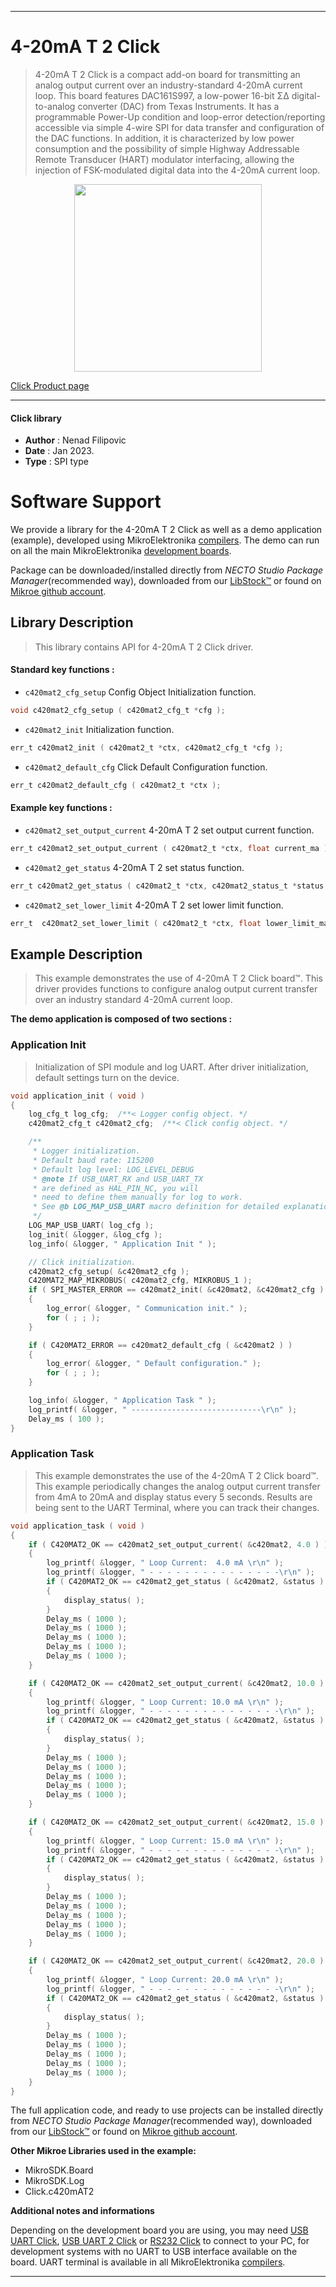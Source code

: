 
---
# 4-20mA T 2 Click

> 4-20mA T 2 Click is a compact add-on board for transmitting an analog output current over an industry-standard 4-20mA current loop. This board features DAC161S997, a low-power 16-bit ΣΔ digital-to-analog converter (DAC) from Texas Instruments. It has a programmable Power-Up condition and loop-error detection/reporting accessible via simple 4-wire SPI for data transfer and configuration of the DAC functions. In addition, it is characterized by low power consumption and the possibility of simple Highway Addressable Remote Transducer (HART) modulator interfacing, allowing the injection of FSK-modulated digital data into the 4-20mA current loop.

<p align="center">
  <img src="https://download.mikroe.com/images/click_for_ide/420mat2_click.png" height=300px>
</p>

[Click Product page](https://www.mikroe.com/4-20ma-t-2-click)

---


#### Click library

- **Author**        : Nenad Filipovic
- **Date**          : Jan 2023.
- **Type**          : SPI type


# Software Support

We provide a library for the 4-20mA T 2 Click
as well as a demo application (example), developed using MikroElektronika
[compilers](https://www.mikroe.com/necto-studio).
The demo can run on all the main MikroElektronika [development boards](https://www.mikroe.com/development-boards).

Package can be downloaded/installed directly from *NECTO Studio Package Manager*(recommended way), downloaded from our [LibStock&trade;](https://libstock.mikroe.com) or found on [Mikroe github account](https://github.com/MikroElektronika/mikrosdk_click_v2/tree/master/clicks).

## Library Description

> This library contains API for 4-20mA T 2 Click driver.

#### Standard key functions :

- `c420mat2_cfg_setup` Config Object Initialization function.
```c
void c420mat2_cfg_setup ( c420mat2_cfg_t *cfg );
```

- `c420mat2_init` Initialization function.
```c
err_t c420mat2_init ( c420mat2_t *ctx, c420mat2_cfg_t *cfg );
```

- `c420mat2_default_cfg` Click Default Configuration function.
```c
err_t c420mat2_default_cfg ( c420mat2_t *ctx );
```

#### Example key functions :

- `c420mat2_set_output_current` 4-20mA T 2 set output current function.
```c
err_t c420mat2_set_output_current ( c420mat2_t *ctx, float current_ma );
```

- `c420mat2_get_status` 4-20mA T 2 set status function.
```c
err_t c420mat2_get_status ( c420mat2_t *ctx, c420mat2_status_t *status );
```

- `c420mat2_set_lower_limit` 4-20mA T 2 set lower limit function.
```c
err_t  c420mat2_set_lower_limit ( c420mat2_t *ctx, float lower_limit_ma );
```

## Example Description

> This example demonstrates the use of 4-20mA T 2 Click board™.
> This driver provides functions to configure 
> analog output current transfer over an industry standard 4-20mA current loop.

**The demo application is composed of two sections :**

### Application Init

> Initialization of SPI module and log UART.
> After driver initialization, default settings turn on the device.

```c
void application_init ( void )
{
    log_cfg_t log_cfg;  /**< Logger config object. */
    c420mat2_cfg_t c420mat2_cfg;  /**< Click config object. */

    /** 
     * Logger initialization.
     * Default baud rate: 115200
     * Default log level: LOG_LEVEL_DEBUG
     * @note If USB_UART_RX and USB_UART_TX 
     * are defined as HAL_PIN_NC, you will 
     * need to define them manually for log to work. 
     * See @b LOG_MAP_USB_UART macro definition for detailed explanation.
     */
    LOG_MAP_USB_UART( log_cfg );
    log_init( &logger, &log_cfg );
    log_info( &logger, " Application Init " );

    // Click initialization.
    c420mat2_cfg_setup( &c420mat2_cfg );
    C420MAT2_MAP_MIKROBUS( c420mat2_cfg, MIKROBUS_1 );
    if ( SPI_MASTER_ERROR == c420mat2_init( &c420mat2, &c420mat2_cfg ) )
    {
        log_error( &logger, " Communication init." );
        for ( ; ; );
    }

    if ( C420MAT2_ERROR == c420mat2_default_cfg ( &c420mat2 ) )
    {
        log_error( &logger, " Default configuration." );
        for ( ; ; );
    }

    log_info( &logger, " Application Task " );
    log_printf( &logger, " -----------------------------\r\n" );
    Delay_ms ( 100 );
}
```

### Application Task

> This example demonstrates the use of the 4-20mA T 2 Click board™.
> This example periodically changes the analog output current transfer 
> from 4mA to 20mA and display status every 5 seconds.
> Results are being sent to the UART Terminal, where you can track their changes.

```c
void application_task ( void )
{
    if ( C420MAT2_OK == c420mat2_set_output_current( &c420mat2, 4.0 ) )
    {
        log_printf( &logger, " Loop Current:  4.0 mA \r\n" );
        log_printf( &logger, " - - - - - - - - - - - - - - -\r\n" );
        if ( C420MAT2_OK == c420mat2_get_status ( &c420mat2, &status ) )
        {
            display_status( );    
        }
        Delay_ms ( 1000 );
        Delay_ms ( 1000 );
        Delay_ms ( 1000 );
        Delay_ms ( 1000 );
        Delay_ms ( 1000 );
    }

    if ( C420MAT2_OK == c420mat2_set_output_current( &c420mat2, 10.0 ) )
    {
        log_printf( &logger, " Loop Current: 10.0 mA \r\n" );
        log_printf( &logger, " - - - - - - - - - - - - - - -\r\n" );
        if ( C420MAT2_OK == c420mat2_get_status ( &c420mat2, &status ) )
        {
            display_status( );    
        }
        Delay_ms ( 1000 );
        Delay_ms ( 1000 );
        Delay_ms ( 1000 );
        Delay_ms ( 1000 );
        Delay_ms ( 1000 );
    }

    if ( C420MAT2_OK == c420mat2_set_output_current( &c420mat2, 15.0 ) )
    {
        log_printf( &logger, " Loop Current: 15.0 mA \r\n" );
        log_printf( &logger, " - - - - - - - - - - - - - - -\r\n" );
        if ( C420MAT2_OK == c420mat2_get_status ( &c420mat2, &status ) )
        {
            display_status( );    
        }
        Delay_ms ( 1000 );
        Delay_ms ( 1000 );
        Delay_ms ( 1000 );
        Delay_ms ( 1000 );
        Delay_ms ( 1000 );
    }

    if ( C420MAT2_OK == c420mat2_set_output_current( &c420mat2, 20.0 ) )
    {
        log_printf( &logger, " Loop Current: 20.0 mA \r\n" );
        log_printf( &logger, " - - - - - - - - - - - - - - -\r\n" );
        if ( C420MAT2_OK == c420mat2_get_status ( &c420mat2, &status ) )
        {
            display_status( );    
        }
        Delay_ms ( 1000 );
        Delay_ms ( 1000 );
        Delay_ms ( 1000 );
        Delay_ms ( 1000 );
        Delay_ms ( 1000 );
    }
}
```

The full application code, and ready to use projects can be installed directly from *NECTO Studio Package Manager*(recommended way), downloaded from our [LibStock&trade;](https://libstock.mikroe.com) or found on [Mikroe github account](https://github.com/MikroElektronika/mikrosdk_click_v2/tree/master/clicks).

**Other Mikroe Libraries used in the example:**

- MikroSDK.Board
- MikroSDK.Log
- Click.c420mAT2

**Additional notes and informations**

Depending on the development board you are using, you may need
[USB UART Click](https://www.mikroe.com/usb-uart-click),
[USB UART 2 Click](https://www.mikroe.com/usb-uart-2-click) or
[RS232 Click](https://www.mikroe.com/rs232-click) to connect to your PC, for
development systems with no UART to USB interface available on the board. UART
terminal is available in all MikroElektronika
[compilers](https://shop.mikroe.com/compilers).

---

